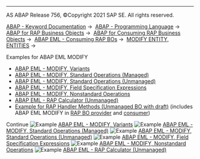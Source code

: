   

* * *

AS ABAP Release 756, ©Copyright 2021 SAP SE. All rights reserved.

[ABAP - Keyword Documentation](javascript:call_link\('abenabap.htm'\)) →  [ABAP - Programming Language](javascript:call_link\('abenabap_reference.htm'\)) →  [ABAP for RAP Business Objects](javascript:call_link\('abenabap_for_rap_bos.htm'\)) →  [ABAP for Consuming RAP Business Objects](javascript:call_link\('abenabap_consume_rap_bos.htm'\)) →  [ABAP EML - Consuming RAP BOs](javascript:call_link\('abeneml.htm'\)) →  [MODIFY ENTITY, ENTITIES](javascript:call_link\('abapmodify_entity_entities.htm'\)) → 

Examples for ABAP EML MODIFY

-   [ABAP EML - MODIFY, Variants](javascript:call_link\('abeneml_modify_alternatives_abexa.htm'\))
-   [ABAP EML - MODIFY, Standard Operations (Managed)](javascript:call_link\('abeneml_modify_op_abexa.htm'\))
-   [ABAP EML - MODIFY, Standard Operations (Unmanaged)](javascript:call_link\('abeneml_modify_op_u_abexa.htm'\))
-   [ABAP EML - MODIFY, Field Specification Expressions](javascript:call_link\('abeneml_modify_op_fields_abexa.htm'\))
-   [ABAP EML - MODIFY, Nonstandard Operations](javascript:call_link\('abeneml_modify_custom_op_abexa.htm'\))
-   [ABAP EML - RAP Calculator (Unmanaged)](javascript:call_link\('abeneml_calculator_abexa.htm'\))
-   [Example for RAP Handler Methods (Unmanaged BO with draft)](javascript:call_link\('abenrap_handler_methods_abexa.htm'\)) (includes ABAP EML MODIFY in [RAP BO provider](javascript:call_link\('abenrap_bo_provider_glosry.htm'\) "Glossary Entry") and [consumer](javascript:call_link\('abenrap_bo_consumer_glosry.htm'\) "Glossary Entry"))

Continue
![Example](exa.gif "Example") [ABAP EML - MODIFY, Variants](javascript:call_link\('abeneml_modify_alternatives_abexa.htm'\))
![Example](exa.gif "Example") [ABAP EML - MODIFY, Standard Operations (Managed)](javascript:call_link\('abeneml_modify_op_abexa.htm'\))
![Example](exa.gif "Example") [ABAP EML - MODIFY, Standard Operations (Unmanaged)](javascript:call_link\('abeneml_modify_op_u_abexa.htm'\))
![Example](exa.gif "Example") [ABAP EML - MODIFY, Field Specification Expressions](javascript:call_link\('abeneml_modify_op_fields_abexa.htm'\))
![Example](exa.gif "Example") [ABAP EML - MODIFY, Nonstandard Operations](javascript:call_link\('abeneml_modify_custom_op_abexa.htm'\))
![Example](exa.gif "Example") [ABAP EML - RAP Calculator (Unmanaged)](javascript:call_link\('abeneml_calculator_abexa.htm'\))